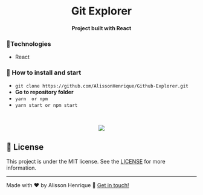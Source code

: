 <h1 align="center">  
    Git Explorer
</h1>

<h4 align="center">
 Project built with React
</h4>

### :rocket:Technologies
- React

### :rocket: How to install and start 
- `git clone https://github.com/AlissonHenrique/Github-Explorer.git` 
- **Go to repository folder**
- `yarn  or npm`
- `yarn start or npm start` 

<br/>
<p align="center"><img src="https://i.imgur.com/nfHFWWg.jpg"></p>

## :memo: License
This project is under the MIT license. See the [LICENSE](https://github.com/AlissonHenrique/Github-Explorer/blob/master/LICENSE) for more information.

---

Made with ♥ by Alisson Henrique :wave: [Get in touch!](https://www.linkedin.com/in/alissonhenri/)

[nodejs]: https://nodejs.org/
[yarn]: https://yarnpkg.com/
[vc]: https://code.visualstudio.com/
[vceditconfig]: https://marketplace.visualstudio.com/items?itemName=EditorConfig.EditorConfig
[vceslint]: https://marketplace.visualstudio.com/items?itemName=dbaeumer.vscode-eslint

